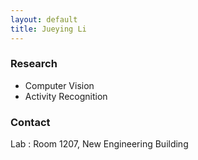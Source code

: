 ```yaml
---
layout: default
title: Jueying Li
---
```



### Research
- Computer Vision
- Activity Recognition

### Contact
Lab : Room 1207, New Engineering Building

